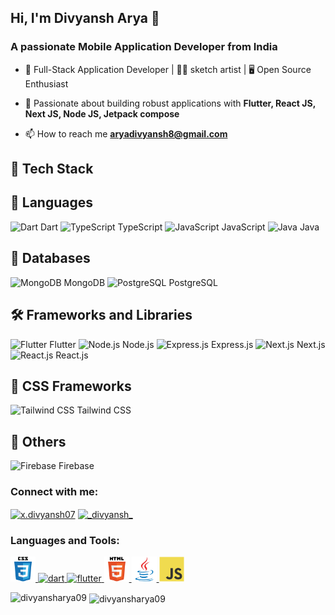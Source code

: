 

<h2 align="start">Hi, I'm Divyansh Arya 👋</h2>

<h3 align="start">A passionate Mobile Application Developer from India</h3>

- 🎯 Full-Stack Application Developer | ✍🏻 sketch artist | 🖥️ Open Source Enthusiast 

- 🌟 Passionate about building robust applications with **Flutter, React JS, Next JS, Node JS, Jetpack compose**

- 📫 How to reach me **aryadivyansh8@gmail.com**

<h2 align="left">🚀 Tech Stack</h2>
<h2>🚀 Languages</h2>
<p align="left">
  <img src="https://cdn.jsdelivr.net/gh/devicons/devicon/icons/dart/dart-original.svg" alt="Dart" width="30" height="30" /> Dart
  <img src="https://cdn.jsdelivr.net/gh/devicons/devicon/icons/typescript/typescript-original.svg" alt="TypeScript" width="30" height="30" /> TypeScript
  <img src="https://cdn.jsdelivr.net/gh/devicons/devicon/icons/javascript/javascript-original.svg" alt="JavaScript" width="30" height="30" /> JavaScript
  <img src="https://cdn.jsdelivr.net/gh/devicons/devicon/icons/java/java-original.svg" alt="Java" width="30" height="30" /> Java
</p>

<h2>💾 Databases</h2>
<p align="left">
  <img src="https://cdn.jsdelivr.net/gh/devicons/devicon/icons/mongodb/mongodb-original.svg" alt="MongoDB" width="30" height="30" /> MongoDB
  <img src="https://cdn.jsdelivr.net/gh/devicons/devicon/icons/postgresql/postgresql-original.svg" alt="PostgreSQL" width="30" height="30" /> PostgreSQL
</p>

<h2>🛠️ Frameworks and Libraries</h2>
<p align="left">
  <img src="https://cdn.jsdelivr.net/gh/devicons/devicon/icons/flutter/flutter-original.svg" alt="Flutter" width="30" height="30" /> Flutter
  <img src="https://cdn.jsdelivr.net/gh/devicons/devicon/icons/nodejs/nodejs-original.svg" alt="Node.js" width="30" height="30" /> Node.js
  <img src="https://cdn.jsdelivr.net/gh/devicons/devicon/icons/express/express-original.svg" alt="Express.js" width="30" height="30" /> Express.js
  <img src="https://cdn.jsdelivr.net/gh/devicons/devicon/icons/nextjs/nextjs-original.svg" alt="Next.js" width="30" height="30" /> Next.js
  <img src="https://cdn.jsdelivr.net/gh/devicons/devicon/icons/react/react-original.svg" alt="React.js" width="30" height="30" /> React.js
</p>

<h2>🎨 CSS Frameworks</h2>
<p align="left">
  <img src="https://cdn.jsdelivr.net/gh/devicons/devicon/icons/tailwindcss/tailwindcss-plain.svg" alt="Tailwind CSS" width="30" height="30" /> Tailwind CSS
</p>

<h2>🔧 Others</h2>
<p align="left">
  <img src="https://cdn.jsdelivr.net/gh/devicons/devicon/icons/firebase/firebase-plain.svg" alt="Firebase" width="30" height="30" /> Firebase
</p>


<h3 align="left">Connect with me:</h3>
<p align="left">
<a href="https://instagram.com/x.divyansh07" target="blank"><img align="center" src="https://raw.githubusercontent.com/rahuldkjain/github-profile-readme-generator/master/src/images/icons/Social/instagram.svg" alt="x.divyansh07" height="30" width="40" /></a>
<a href="https://www.leetcode.com/_divyansh_" target="blank"><img align="center" src="https://raw.githubusercontent.com/rahuldkjain/github-profile-readme-generator/master/src/images/icons/Social/leet-code.svg" alt="_divyansh_" height="30" width="40" /></a>
</p>

<h3 align="left">Languages and Tools:</h3>
<p align="left"> <a href="https://www.w3schools.com/css/" target="_blank" rel="noreferrer"> <img src="https://raw.githubusercontent.com/devicons/devicon/master/icons/css3/css3-original-wordmark.svg" alt="css3" width="40" height="40"/> </a> <a href="https://dart.dev" target="_blank" rel="noreferrer"> <img src="https://www.vectorlogo.zone/logos/dartlang/dartlang-icon.svg" alt="dart" width="40" height="40"/> </a> <a href="https://flutter.dev" target="_blank" rel="noreferrer"> <img src="https://www.vectorlogo.zone/logos/flutterio/flutterio-icon.svg" alt="flutter" width="40" height="40"/> </a> <a href="https://www.w3.org/html/" target="_blank" rel="noreferrer"> <img src="https://raw.githubusercontent.com/devicons/devicon/master/icons/html5/html5-original-wordmark.svg" alt="html5" width="40" height="40"/> </a> <a href="https://www.java.com" target="_blank" rel="noreferrer"> <img src="https://raw.githubusercontent.com/devicons/devicon/master/icons/java/java-original.svg" alt="java" width="40" height="40"/> </a> <a href="https://developer.mozilla.org/en-US/docs/Web/JavaScript" target="_blank" rel="noreferrer"> <img src="https://raw.githubusercontent.com/devicons/devicon/master/icons/javascript/javascript-original.svg" alt="javascript" width="40" height="40"/> </a> </p>

<p><img align="left" src="https://github-readme-stats.vercel.app/api/top-langs?username=divyansharya09&show_icons=true&locale=en&layout=compact" alt="divyansharya09" /></p>

<p>&nbsp;<img align="center" src="https://github-readme-stats.vercel.app/api?username=divyansharya09&show_icons=true&locale=en" alt="divyansharya09" /></p>
